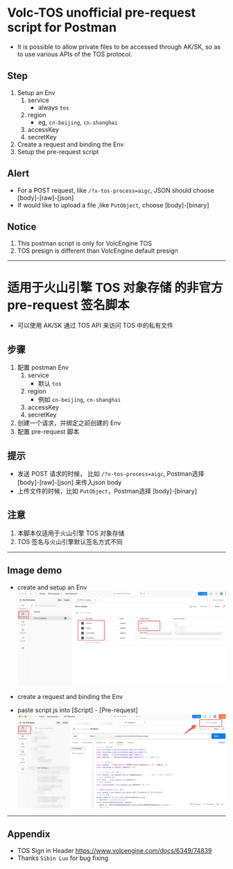 # Volc-TOS unofficial pre-request script for Postman

* It is possible to allow private files to be accessed through AK/SK, so as to use various APIs of the TOS protocol.

## Step
1. Setup an Env
    1. service
        * always `tos`
    2. region
        * eg, `cn-beijing`, `cn-shanghai`
    3. accessKey
    4. secretKey
2. Create a request and binding the Env 
3. Setup the pre-request script


## Alert
* For a POST request, like  `/?x-tos-process=aigc`, JSON should choose [body]-[raw]-[json]
* If would like to upload a file ,like `PutObject`, choose [body]-[binary]


## Notice
1. This postman script is only for VolcEngine TOS
2. TOS presign is different than VolcEngine default presign

-----

# 适用于火山引擎 TOS 对象存储 的非官方 pre-request 签名脚本

* 可以使用 AK/SK 通过 TOS API 来访问 TOS 中的私有文件

## 步骤
1. 配置 postman Env
    1. service
        * 默认 `tos`
    2. region
        * 例如 `cn-beijing`, `cn-shanghai`
    3. accessKey
    4. secretKey
2. 创建一个请求，并绑定之前创建的 Env
3. 配置 pre-request 脚本


## 提示
* 发送 POST 请求的时候， 比如 `/?x-tos-process=aigc`, Postman选择 [body]-[raw]-[json] 来传入json body
* 上传文件的时候，比如 `PutObject`，Postman选择 [body]-[binary]

## 注意
1. 本脚本仅适用于火山引擎 TOS 对象存储
2. TOS 签名与火山引擎默认签名方式不同


-----

## Image demo

* create and setup an Env
![image](./doc/img/1.png)


* create a request and binding the Env
* paste script.js into  [Script] - [Pre-request]
![image](./doc/img/2.png)

-----

## Appendix
* TOS Sign in Header https://www.volcengine.com/docs/6349/74839
* Thanks `Sibin Luo` for bug fixing